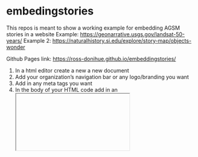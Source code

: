 # embedingstories
 This repos is meant to show a working example for embedding AGSM stories in a website
 Example: https://geonarrative.usgs.gov/landsat-50-years/
 Example 2: https://naturalhistory.si.edu/explore/story-map/objects-wonder
 
 
Github Pages link: https://ross-donihue.github.io/embeddingstories/

 
1.	In a html editor create a new a new document
2.	Add your organization’s navigation bar or any logo/branding you want
3.	Add in any meta tags you want
4.	In the body of your HTML code add in an <iframe> for your story. Make sure the width parameter is 100% so you don’t have a double scrolling bar or make your content too small for readers to see.
5.	Test it out and make revisions
6.	Host your html document
7.	Share your story out to the world
